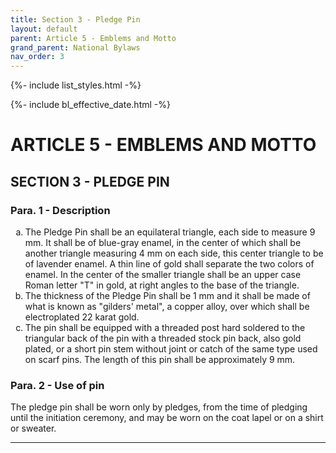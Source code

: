 ```yaml
---
title: Section 3 - Pledge Pin
layout: default
parent: Article 5 - Emblems and Motto
grand_parent: National Bylaws
nav_order: 3
---
```


{%- include list_styles.html -%}

{%- include bl_effective_date.html -%}

# ARTICLE 5 - EMBLEMS AND MOTTO

## SECTION 3 - PLEDGE PIN

### Para. 1 - Description

<ol type="a">
<li>The Pledge Pin shall be an equilateral triangle, each side to
measure 9 mm.  It shall be of blue-gray enamel, in the center of
which shall be another triangle measuring 4 mm on each side, this
center triangle to be of lavender enamel.  A thin line of gold
shall separate the two colors of enamel.  In the center of the
smaller triangle shall be an upper case Roman letter "T" in gold,
at right angles to the base of the triangle.
</li>
<li>The thickness of the Pledge Pin shall be 1 mm and it shall be
made of what is known as "gilders' metal", a copper alloy, over
which shall be electroplated 22 karat gold.
</li>
<li>The pin shall be equipped with a threaded post hard soldered
to the triangular back of the pin with a threaded stock pin back,
also gold plated, or a short pin stem without joint or catch of
the same type used on scarf pins.  The length of this pin shall
be approximately 9 mm.
</li>
</ol>

### Para. 2 - Use of pin

The pledge pin shall be worn only by pledges, from the time of
pledging until the initiation ceremony, and may be worn on the
coat lapel or on a shirt or sweater.

---
